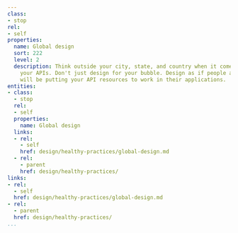 ```yaml
---
class:
- stop
rel:
- self
properties:
  name: Global design
  sort: 222
  level: 2
  description: Think outside your city, state, and country when it comes to designing
    your APIs. Don't just design for your bubble. Design as if people around the world
    will be putting your API resources to work in their applications.
entities:
- class:
  - stop
  rel:
  - self
  properties:
    name: Global design
  links:
  - rel:
    - self
    href: design/healthy-practices/global-design.md
  - rel:
    - parent
    href: design/healthy-practices/
links:
- rel:
  - self
  href: design/healthy-practices/global-design.md
- rel:
  - parent
  href: design/healthy-practices/
...
```

